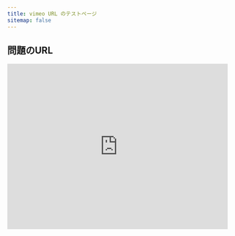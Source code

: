 ```yaml
---
title: vimeo URL のテストページ
sitemap: false
---
```


## 問題のURL

<div style="padding:75% 0 0 0;position:relative;">
<iframe src="https://player.vimeo.com/video/631770348?h=c1d7526347&amp;badge=0&amp;autopause=0&amp;player_id=0&amp;app_id=58479" frameborder="0" allow="autoplay; fullscreen; picture-in-picture" allowfullscreen style="position:absolute;top:0;left:0;width:100%;height:100%;" title="na21-02_utelecon用_v2.mp4"></iframe>
</div>
<script src="https://player.vimeo.com/api/player.js"></script>

